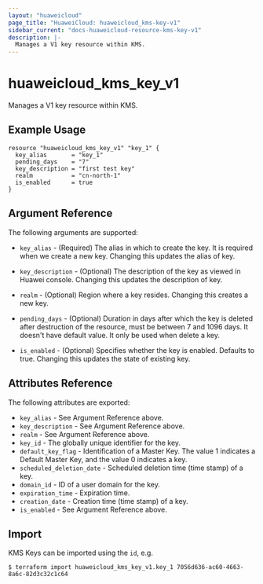```yaml
---
layout: "huaweicloud"
page_title: "HuaweiCloud: huaweicloud_kms-key-v1"
sidebar_current: "docs-huaweicloud-resource-kms-key-v1"
description: |-
  Manages a V1 key resource within KMS.
---
```


# huaweicloud\_kms\_key_v1

Manages a V1 key resource within KMS.

## Example Usage

```hcl
resource "huaweicloud_kms_key_v1" "key_1" {
  key_alias       = "key_1"
  pending_days    = "7"
  key_description = "first test key"
  realm           = "cn-north-1"
  is_enabled      = true
}
```

## Argument Reference

The following arguments are supported:

* `key_alias` - (Required) The alias in which to create the key. It is required when
    we create a new key. Changing this updates the alias of key.

* `key_description` - (Optional) The description of the key as viewed in Huawei console.
    Changing this updates the description of key.

* `realm` - (Optional) Region where a key resides. Changing this creates a new key.

* `pending_days` - (Optional) Duration in days after which the key is deleted
    after destruction of the resource, must be between 7 and 1096 days. It doesn't
    have default value. It only be used when delete a key.

* `is_enabled` - (Optional) Specifies whether the key is enabled. Defaults to true.
    Changing this updates the state of existing key.


## Attributes Reference

The following attributes are exported:

* `key_alias` - See Argument Reference above.
* `key_description` - See Argument Reference above.
* `realm` - See Argument Reference above.
* `key_id` - The globally unique identifier for the key.
* `default_key_flag` - Identification of a Master Key. The value 1 indicates a Default
    Master Key, and the value 0 indicates a key.
* `scheduled_deletion_date` - Scheduled deletion time (time stamp) of a key.
* `domain_id` - ID of a user domain for the key.
* `expiration_time` - Expiration time.
* `creation_date` - Creation time (time stamp) of a key.
* `is_enabled` - See Argument Reference above.


## Import

KMS Keys can be imported using the `id`, e.g.

```
$ terraform import huaweicloud_kms_key_v1.key_1 7056d636-ac60-4663-8a6c-82d3c32c1c64
```
